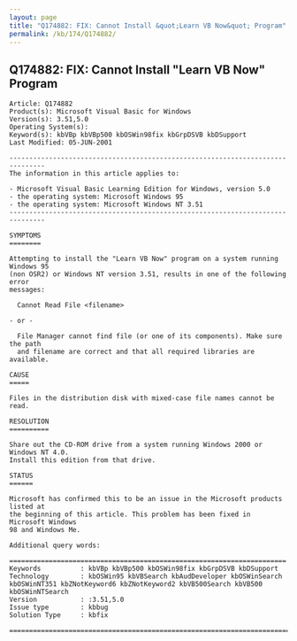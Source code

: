 ```yaml
---
layout: page
title: "Q174882: FIX: Cannot Install &quot;Learn VB Now&quot; Program"
permalink: /kb/174/Q174882/
---
```


## Q174882: FIX: Cannot Install &quot;Learn VB Now&quot; Program

	Article: Q174882
	Product(s): Microsoft Visual Basic for Windows
	Version(s): 3.51,5.0
	Operating System(s): 
	Keyword(s): kbVBp kbVBp500 kbOSWin98fix kbGrpDSVB kbDSupport
	Last Modified: 05-JUN-2001
	
	-------------------------------------------------------------------------------
	The information in this article applies to:
	
	- Microsoft Visual Basic Learning Edition for Windows, version 5.0 
	- the operating system: Microsoft Windows 95 
	- the operating system: Microsoft Windows NT 3.51 
	-------------------------------------------------------------------------------
	
	SYMPTOMS
	========
	
	Attempting to install the "Learn VB Now" program on a system running Windows 95
	(non OSR2) or Windows NT version 3.51, results in one of the following error
	messages:
	
	  Cannot Read File <filename>
	
	- or -
	
	  File Manager cannot find file (or one of its components). Make sure the path
	  and filename are correct and that all required libraries are available.
	
	CAUSE
	=====
	
	Files in the distribution disk with mixed-case file names cannot be read.
	
	RESOLUTION
	==========
	
	Share out the CD-ROM drive from a system running Windows 2000 or Windows NT 4.0.
	Install this edition from that drive.
	
	STATUS
	======
	
	Microsoft has confirmed this to be an issue in the Microsoft products listed at
	the beginning of this article. This problem has been fixed in Microsoft Windows
	98 and Windows Me.
	
	Additional query words:
	
	======================================================================
	Keywords          : kbVBp kbVBp500 kbOSWin98fix kbGrpDSVB kbDSupport 
	Technology        : kbOSWin95 kbVBSearch kbAudDeveloper kbOSWinSearch kbOSWinNT351 kbZNotKeyword6 kbZNotKeyword2 kbVB500Search kbVB500 kbOSWinNTSearch
	Version           : :3.51,5.0
	Issue type        : kbbug
	Solution Type     : kbfix
	
	=============================================================================
	
